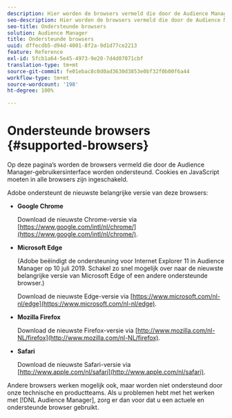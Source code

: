 ```yaml
---
description: Hier worden de browsers vermeld die door de Audience Manager-gebruikersinterface worden ondersteund. Cookies en JavaScript moeten in alle browsers zijn ingeschakeld.
seo-description: Hier worden de browsers vermeld die door de Audience Manager-gebruikersinterface worden ondersteund. Cookies en JavaScript moeten in alle browsers zijn ingeschakeld.
seo-title: Ondersteunde browsers
solution: Audience Manager
title: Ondersteunde browsers
uuid: dffecdb5-d94d-4001-8f2a-9d1d77ce2213
feature: Reference
exl-id: 5fcb1a64-5e45-4973-9e20-7d4d07071cbf
translation-type: tm+mt
source-git-commit: fe01ebac8c0d0ad3630d3853e0bf32f0b00f6a44
workflow-type: tm+mt
source-wordcount: '198'
ht-degree: 100%

---
```


# Ondersteunde browsers {#supported-browsers}

Op deze pagina’s worden de browsers vermeld die door de Audience Manager-gebruikersinterface worden ondersteund. Cookies en JavaScript moeten in alle browsers zijn ingeschakeld.

<!-- 

c_supported_browsers.xml

 -->

Adobe ondersteunt de nieuwste belangrijke versie van deze browsers:

* **Google Chrome**

   Download de nieuwste Chrome-versie via [https://www.google.com/intl/nl/chrome/](https://www.google.com/intl/nl/chrome/).

* **Microsoft Edge**

   (Adobe beëindigt de ondersteuning voor Internet Explorer 11 in Audience Manager op 10 juli 2019. Schakel zo snel mogelijk over naar de nieuwste belangrijke versie van Microsoft Edge of een andere ondersteunde browser.)

   Download de nieuwste Edge-versie via [https://www.microsoft.com/nl-nl/edge](https://www.microsoft.com/nl-nl/edge).

* **Mozilla Firefox**

   Download de nieuwste Firefox-versie via [http://www.mozilla.com/nl-NL/firefox](http://www.mozilla.com/nl-NL/firefox).

* **Safari**

   Download de nieuwste Safari-versie via [http://www.apple.com/nl/safari](http://www.apple.com/nl/safari).

Andere browsers werken mogelijk ook, maar worden niet ondersteund door onze technische en productteams. Als u problemen hebt met het werken met [!DNL Audience Manager], zorg er dan voor dat u een actuele en ondersteunde browser gebruikt.
